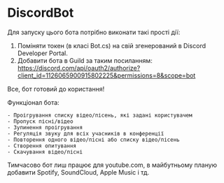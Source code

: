 # DiscordBot
Для запуску цього бота потрібно виконати такі прості дії:

1. Поміняти токен (в класі Bot.cs) на свій згенерований в Discord Developer Portal.
2. Добавити бота в Guild за таким посиланням: https://discord.com/api/oauth2/authorize?client_id=1126065900915802225&permissions=8&scope=bot
   
Все, бот готовий до користання!

Функціонал бота:

    - Проігрування списку відео/пісень, які задані користувачем
    - Пропуск пісні/відео
    - Зупинення проігрування
    - Регуляція звуку для всіх учасників в конференції
    - Повторення одного відео/пісні або списку відео/пісень
    - Створення опитування
    - Скачування відео/пісні

Тимчасово бот лиш працює для youtube.com, в майбутньому планую добавити Spotify, SoundCloud, Apple Music і тд.
